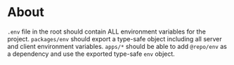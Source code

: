 # About
`.env` file in the root should contain ALL environment variables for the project.
`packages/env` should export a type-safe object including all server and client environment variables.
`apps/*` should be able to add `@repo/env` as a dependency and use the exported type-safe `env` object.
